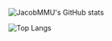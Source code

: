 ![JacobMMU's GitHub stats](https://github-readme-stats.vercel.app/api?username=JacobMMU&show_icons=true&hide_border=true&bg_color=1F222E&rank_icon=github)

![Top Langs](https://github-readme-stats.vercel.app/api/top-langs/?username=JacobMMU&layout=compact&hide_border=true&bg_color=1F222E)
